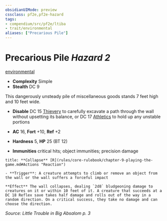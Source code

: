 ```yaml
---
obsidianUIMode: preview
cssclass: pf2e,pf2e-hazard
tags:
- compendium/src/pf2e/ltiba
- trait/environmental
aliases: ["Precarious Pile"]
---
```

# Precarious Pile *Hazard 2*  
[environmental](rules/traits/environmental.md "Environmental Hazard Trait")  

- **Complexity** Simple
- **Stealth** DC 9  

This dangerously unsteady pile of miscellaneous goods stands 7 feet high and 10 feet wide.

- **Disable** DC 15 [Thievery](compendium/skills.md#Thievery) to carefully excavate a path through the wall without upsetting its balance, or DC 17 [Athletics](compendium/skills.md#Athletics) to hold up any unstable portions  

- **AC** 16, **Fort** +10, **Ref** +2
- **Hardness** 5, **HP** 25 (BT 12)
- **Immunities** critical hits; object immunities; precision damage

```ad-embed-ability
title: **Collapse** [R](rules/core-rulebook/chapter-9-playing-the-game.md#Actions "Reaction")

- **Trigger**: A creature attempts to climb or remove an object from the wall or the wall suffers a forceful impact

**Effect** The wall collapses, dealing `2d8` bludgeoning damage to creatures on it or within 10 feet of it. A creature that succeeds at a DC 18 Reflex save takes half damage and rolls out of the way in a random direction. On a critical success, they take no damage and can choose the direction.
```

*Source: Little Trouble in Big Absalom p. 3*